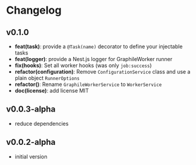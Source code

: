 # Changelog

## v0.1.0

- **feat(task)**: provide a `@Task(name)` decorator to define your injectable tasks
- **feat(logger)**: provide a Nest.js logger for GraphileWorker runner
- **fix(hooks)**: Set all worker hooks (was only `job:success`)
- **refactor(configuration)**: Remove `ConfigurationService` class and use a plain object `RunnerOptions`
- **refactor()**: Rename `GraphileWorkerService` to `WorkerService`
- **doc(license)**: add license MIT

## v0.0.3-alpha

- reduce dependencies

## v0.0.2-alpha

- initial version
